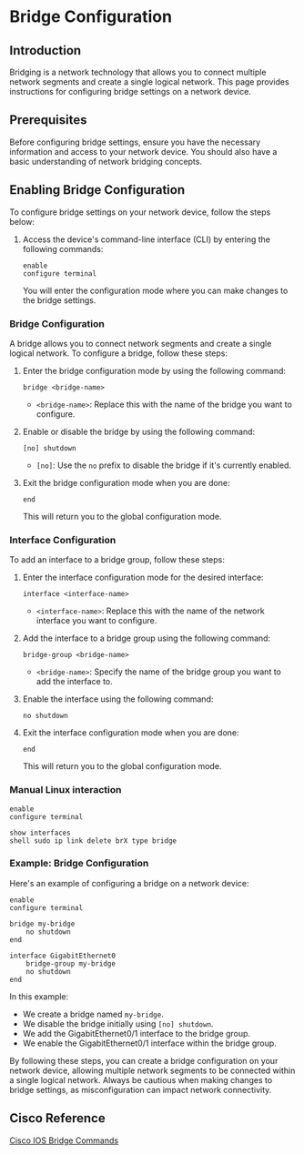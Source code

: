 
# Bridge Configuration

## Introduction

Bridging is a network technology that allows you to connect multiple network segments and create a single logical network. This page provides instructions for configuring bridge settings on a network device.

## Prerequisites

Before configuring bridge settings, ensure you have the necessary information and access to your network device. You should also have a basic understanding of network bridging concepts.

## Enabling Bridge Configuration

To configure bridge settings on your network device, follow the steps below:

1. Access the device's command-line interface (CLI) by entering the following commands:

   ```shell
   enable
   configure terminal
   ```

   You will enter the configuration mode where you can make changes to the bridge settings.

### Bridge Configuration

A bridge allows you to connect network segments and create a single logical network. To configure a bridge, follow these steps:

1. Enter the bridge configuration mode by using the following command:

   ```shell
   bridge <bridge-name>
   ```

   - `<bridge-name>`: Replace this with the name of the bridge you want to configure.

2. Enable or disable the bridge by using the following command:

   ```shell
   [no] shutdown
   ```

   - `[no]`: Use the `no` prefix to disable the bridge if it's currently enabled.

3. Exit the bridge configuration mode when you are done:

   ```shell
   end
   ```

   This will return you to the global configuration mode.

### Interface Configuration

To add an interface to a bridge group, follow these steps:

1. Enter the interface configuration mode for the desired interface:

   ```shell
   interface <interface-name>
   ```

   - `<interface-name>`: Replace this with the name of the network interface you want to configure.

2. Add the interface to a bridge group using the following command:

   ```shell
   bridge-group <bridge-name>
   ```

   - `<bridge-name>`: Specify the name of the bridge group you want to add the interface to.

3. Enable the interface using the following command:

   ```shell
   no shutdown
   ```

4. Exit the interface configuration mode when you are done:

   ```shell
   end
   ```

   This will return you to the global configuration mode.

### Manual Linux interaction

```shell
enable
configure terminal

show interfaces
shell sudo ip link delete brX type bridge

```

### Example: Bridge Configuration

Here's an example of configuring a bridge on a network device:

```shell
enable
configure terminal

bridge my-bridge
    no shutdown
end

interface GigabitEthernet0
    bridge-group my-bridge
    no shutdown
end
```

In this example:

- We create a bridge named `my-bridge`.
- We disable the bridge initially using `[no] shutdown`.
- We add the GigabitEthernet0/1 interface to the bridge group.
- We enable the GigabitEthernet0/1 interface within the bridge group.

By following these steps, you can create a bridge configuration on your network device, allowing multiple network segments to be connected within a single logical network. Always be cautious when making changes to bridge settings, as misconfiguration can impact network connectivity.

## Cisco Reference

[Cisco IOS Bridge Commands](https://www.cisco.com/c/en/us/td/docs/ios/bridging/command/reference/br_book.pdf)

